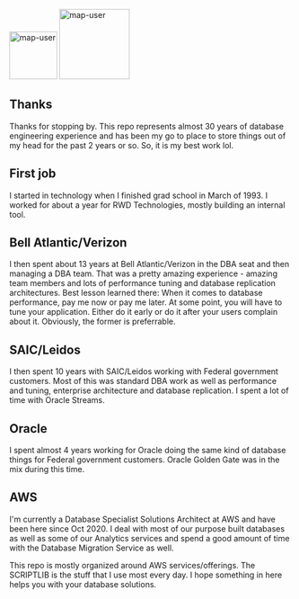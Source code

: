 <img width="85" alt="map-user" src="https://img.shields.io/badge/views-279-green"> <img width="125" alt="map-user" src="https://img.shields.io/badge/unique visits-026-green">

## Thanks
Thanks for stopping by. This repo represents almost 30 years of database engineering experience and has been my go to place to store things out of my head for the past 2 years or so. So, it is my best work lol.

## First job
I started in technology when I finished grad school in March of 1993. I worked for about a year for RWD Technologies, mostly building an internal tool.

## Bell Atlantic/Verizon
I then spent about 13 years at Bell Atlantic/Verizon in the DBA seat and then managing a DBA team. That was a pretty amazing experience - amazing team members and lots of performance tuning and database replication architectures. Best lesson learned there: When it comes to database performance, pay me now or pay me later. At some point, you will have to tune your application. Either do it early or do it after your users complain about it. Obviously, the former is preferrable.

## SAIC/Leidos
I then spent 10 years with SAIC/Leidos working with Federal government customers. Most of this was standard DBA work as well as performance and tuning, enterprise architecture and database replication. I spent a lot of time with Oracle Streams.

## Oracle
I spent almost 4 years working for Oracle doing the same kind of database things for Federal government customers. Oracle Golden Gate was in the mix during this time.

## AWS
I'm currently a Database Specialist Solutions Architect at AWS and have been here since Oct 2020. I deal with most of our purpose built databases as well as some of our Analytics services and spend a good amount of time with the Database Migration Service as well.

This repo is mostly organized around AWS services/offerings. The SCRIPTLIB is the stuff that I use most every day.
I hope something in here helps you with your database solutions.

